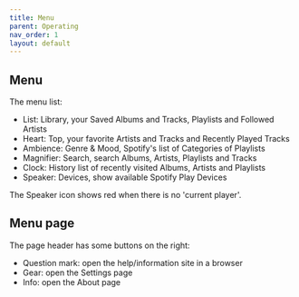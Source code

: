 ```yaml
---
title: Menu
parent: Operating
nav_order: 1
layout: default
---
```

## Menu
The menu list:

  * List: Library, your Saved Albums and Tracks, Playlists and Followed Artists
  * Heart: Top, your favorite Artists and Tracks and Recently Played Tracks
  * Ambience: Genre & Mood, Spotify's list of Categories of Playlists
  * Magnifier: Search, search Albums, Artists, Playlists and Tracks
  * Clock: History list of recently visited Albums, Artists and Playlists
  * Speaker: Devices, show available Spotify Play Devices

The Speaker icon shows red when there is no 'current player'.

## Menu page
The page header has some buttons on the right:

  * Question mark: open the help/information site in a browser
  * Gear: open the Settings page
  * Info: open the About page

